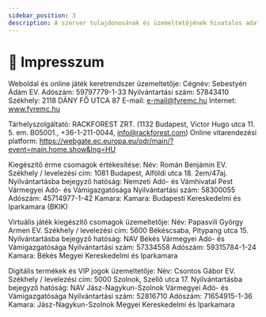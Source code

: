 ```yaml
---
sidebar_position: 3
description: A szerver tulajdonosának és üzemeltetőjének hivatalos adatai és elérhetőségei.
---
```


# 🌺 Impresszum

Weboldal és online játék keretrendszer üzemeltetője:
Cégnév: Sebestyén Ádám EV.
Adószám: 59797779-1-33
Nyilvántartási szám: 57843410
Székhely: 2118 DÁNY FŐ UTCA 87
E-mail: e-mail@fyremc.hu
Internet: www.fyremc.hu

Tárhelyszolgáltató: RACKFOREST ZRT. (1132 Budapest, Victor Hugo utca 11. 5. em. B05001., +36-1-211-0044, info@rackforest.com)
Online vitarendezési platform:
https://webgate.ec.europa.eu/odr/main/?event=main.home.show&lng=HU

Kiegészítő érme csomagok értékesítése:
Név: Román Benjámin EV.
Székhely / levelezési cím: 1081 Budapest, Alföldi utca 18. 2em/47aj.
Nyilvántartásba bejegyző hatóság: Nemzeti Adó- és Vámhivatal Pest Vármegyei Adó- és Vámigazgatósága
Nyilvántartási szám: 58300055
Adószám: 45714977-1-42
Kamara: Kamara: Budapesti Kereskedelmi és Iparkamara (BKIK)

Virtuális játék kiegészítő csomagok üzemeltetője:
Név: Papasvili György Armen EV.
Székhely / levelezési cím: 5600 Békéscsaba, Pitypang utca 15.
Nyilvántartásba bejegyző hatóság: NAV Békés Vármegyei Adó- és Vámigazgatósága
Nyilvántartási szám: 57334558
Adószám: 59315784-1-24
Kamara: Békés Megyei Kereskedelmi és Iparkamara

Digitális termékek és VIP jogok üzemeltetője:
Név: Csontos Gábor EV.
Székhely / levelezési cím: 5000 Szolnok, Szellő utca 17.
Nyilvántartásba bejegyző hatóság: NAV Jász-Nagykun-Szolnok Vármegyei Adó- és Vámigazgatósága
Nyilvántartási szám: 52816710
Adószám: 71654915-1-36
Kamara: Jász-Nagykun-Szolnok Megyei Kereskedelmi és Iparkamara
